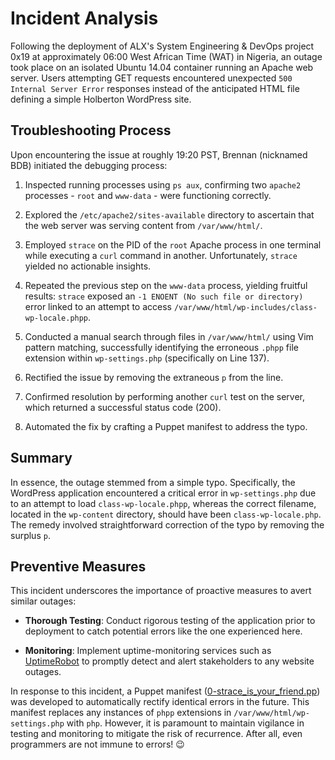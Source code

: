 # Incident Analysis

Following the deployment of ALX's System Engineering & DevOps project 0x19 at approximately 06:00 West African Time (WAT) in Nigeria, an outage took place on an isolated Ubuntu 14.04 container running an Apache web server. Users attempting GET requests encountered unexpected `500 Internal Server Error` responses instead of the anticipated HTML file defining a simple Holberton WordPress site.

## Troubleshooting Process

Upon encountering the issue at roughly 19:20 PST, Brennan (nicknamed BDB) initiated the debugging process:

1. Inspected running processes using `ps aux`, confirming two `apache2` processes - `root` and `www-data` - were functioning correctly.

2. Explored the `/etc/apache2/sites-available` directory to ascertain that the web server was serving content from `/var/www/html/`.

3. Employed `strace` on the PID of the `root` Apache process in one terminal while executing a `curl` command in another. Unfortunately, `strace` yielded no actionable insights.

4. Repeated the previous step on the `www-data` process, yielding fruitful results: `strace` exposed an `-1 ENOENT (No such file or directory)` error linked to an attempt to access `/var/www/html/wp-includes/class-wp-locale.phpp`.

5. Conducted a manual search through files in `/var/www/html/` using Vim pattern matching, successfully identifying the erroneous `.phpp` file extension within `wp-settings.php` (specifically on Line 137).

6. Rectified the issue by removing the extraneous `p` from the line.

7. Confirmed resolution by performing another `curl` test on the server, which returned a successful status code (200).

8. Automated the fix by crafting a Puppet manifest to address the typo.

## Summary

In essence, the outage stemmed from a simple typo. Specifically, the WordPress application encountered a critical error in `wp-settings.php` due to an attempt to load `class-wp-locale.phpp`, whereas the correct filename, located in the `wp-content` directory, should have been `class-wp-locale.php`. The remedy involved straightforward correction of the typo by removing the surplus `p`.

## Preventive Measures

This incident underscores the importance of proactive measures to avert similar outages:

- **Thorough Testing**: Conduct rigorous testing of the application prior to deployment to catch potential errors like the one experienced here.

- **Monitoring**: Implement uptime-monitoring services such as [UptimeRobot](https://uptimerobot.com/) to promptly detect and alert stakeholders to any website outages.

In response to this incident, a Puppet manifest ([0-strace_is_your_friend.pp](https://github.com/abdelhafid-mahmoudi-env/alx-system_engineering-devops/blob/master/0x17-web_stack_debugging_3/0-strace_is_your_friend.pp)) was developed to automatically rectify identical errors in the future. This manifest replaces any instances of `phpp` extensions in `/var/www/html/wp-settings.php` with `php`. However, it is paramount to maintain vigilance in testing and monitoring to mitigate the risk of recurrence. After all, even programmers are not immune to errors! 😉
